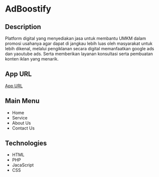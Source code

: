 # AdBoostify

## Description
Platform digital yang menyediakan jasa untuk membantu UMKM dalam promosi usahanya agar dapat di jangkau lebih luas oleh masyarakat untuk lebih dikenal, melalui pengiklanan secara digital memanfaatkan google ads dan yaoutube ads. 
Serta memberikan layanan konsultasi serta pembuatan konten iklan yang menarik. 

## App URL

[App URL](https://www.example.com)

## Main Menu

- Home
- Service
- About Us
- Contact Us

## Technologies

- HTML
- PHP
- JacaScript
- CSS